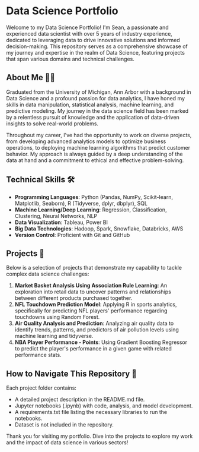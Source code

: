 

# Data Science Portfolio 

Welcome to my Data Science Portfolio! I'm Sean, a passionate and experienced data scientist with over 5 years of industry experience, dedicated to leveraging data to drive innovative solutions and informed decision-making. This repository serves as a comprehensive showcase of my journey and expertise in the realm of Data Science, featuring projects that span various domains and technical challenges.

## About Me 🙋‍♂️


Graduated from the University of Michigan, Ann Arbor with a background in Data Science and a profound passion for data analytics, I have honed my skills in data manipulation, statistical analysis, machine learning, and predictive modeling. My journey in the data science field has been marked by a relentless pursuit of knowledge and the application of data-driven insights to solve real-world problems.

Throughout my career, I've had the opportunity to work on diverse projects, from developing advanced analytics models to optimize business operations, to deploying machine learning algorithms that predict customer behavior. My approach is always guided by a deep understanding of the data at hand and a commitment to ethical and effective problem-solving.

## Technical Skills 🛠️

- **Programming Languages**: Python (Pandas, NumPy, Scikit-learn, Matplotlib, Seaborn), R (Tidyverse, dplyr, dbplyr), SQL
- **Machine Learning/Deep Learning**: Regression, Classification, Clustering, Neural Networks, NLP
- **Data Visualization**: Tableau, Power BI
- **Big Data Technologies**: Hadoop, Spark, Snowflake, Databricks, AWS
- **Version Control**: Proficient with Git and GitHub

## Projects 📁

Below is a selection of projects that demonstrate my capability to tackle complex data science challenges:

1. **Market Basket Analysis Using Association Rule Learning**: An exploration into retail data to uncover patterns and relationships between different products purchased together.
2. **NFL Touchdown Prediction Model**: Applying R in sports analytics, specifically for predicting NFL players' performance regarding touchdowns using Random Forest.
3. **Air Quality Analysis and Prediction**: Analyzing air quality data to identify trends, patterns, and predictors of air pollution levels using machine learning and tidyverse.
4. **NBA Player Performance - Points**: Using Gradient Boosting Regressor to predict the player's performance in a given game with related performance stats.

## How to Navigate This Repository 🧭

Each project folder contains:
- A detailed project description in the README.md file.
- Jupyter notebooks (.ipynb) with code, analysis, and model development.
- A requirements.txt file listing the necessary libraries to run the notebooks.
- Dataset is not included in the repository.


Thank you for visiting my portfolio. Dive into the projects to explore my work and the impact of data science in various sectors!

